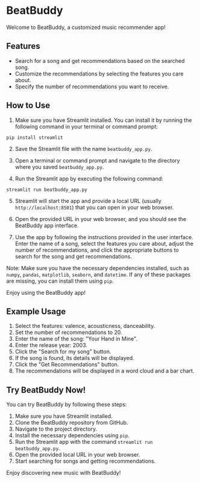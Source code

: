 # BeatBuddy

Welcome to BeatBuddy, a customized music recommender app!

## Features

- Search for a song and get recommendations based on the searched song.
- Customize the recommendations by selecting the features you care about.
- Specify the number of recommendations you want to receive.

## How to Use

1. Make sure you have Streamlit installed. You can install it by running the following command in your terminal or command prompt:

```
pip install streamlit
```

2. Save the Streamlit file with the name `beatbuddy_app.py`.

3. Open a terminal or command prompt and navigate to the directory where you saved `beatbuddy_app.py`.

4. Run the Streamlit app by executing the following command:

```
streamlit run beatbuddy_app.py
```


5. Streamlit will start the app and provide a local URL (usually `http://localhost:8501`) that you can open in your web browser.

6. Open the provided URL in your web browser, and you should see the BeatBuddy app interface.

7. Use the app by following the instructions provided in the user interface. Enter the name of a song, select the features you care about, adjust the number of recommendations, and click the appropriate buttons to search for the song and get recommendations.

Note: Make sure you have the necessary dependencies installed, such as `numpy`, `pandas`, `matplotlib`, `seaborn`, and `datetime`. If any of these packages are missing, you can install them using `pip`.

Enjoy using the BeatBuddy app!

## Example Usage

1. Select the features: valence, acousticness, danceability.
2. Set the number of recommendations to 20.
3. Enter the name of the song: "Your Hand in Mine".
4. Enter the release year: 2003.
5. Click the "Search for my song" button.
6. If the song is found, its details will be displayed.
7. Click the "Get Recommendations" button.
8. The recommendations will be displayed in a word cloud and a bar chart.

## Try BeatBuddy Now!

You can try BeatBuddy by following these steps:

1. Make sure you have Streamlit installed.
2. Clone the BeatBuddy repository from GitHub.
3. Navigate to the project directory.
4. Install the necessary dependencies using `pip`.
5. Run the Streamlit app with the command `streamlit run beatbuddy_app.py`.
6. Open the provided local URL in your web browser.
7. Start searching for songs and getting recommendations.

Enjoy discovering new music with BeatBuddy!
